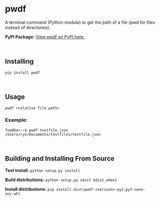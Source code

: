 # pwdf
A terminal command (Python module) to get the path of a file (pwd for files instead of directories).

**PyPI Package:** [View pwdf on PyPI here.](https://pypi.org/project/pwdf/)

<br>

## Installing
`pip install pwdf`

<br>

## Usage
`pwdf <relative file path>`

### Example:
```shell
foo@bar:~$ pwdf testfile.json
/Users/ryn/Documents/testfiles/testfile.json
```

<br>

## Building and Installing From Source
**Test install:** `python setup.py install`

**Build distributions:** `python setup.py sdist bdist_wheel`

**Install distributions:** `pip install dist/pwdf-<version>-py2.py3-none-any.whl`